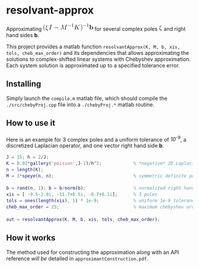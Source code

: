 # resolvant-approx

Approximating ![general system](./images/generalSystem.gif) for several complex poles ![xi](./images/xi.gif) and right hand sides **b**.

This project provides a matlab function ```resolvantApprox(K, M, b, xis, tols, cheb_max_order)``` and its dependencies that allows approximating the solutions to complex-shifted linear systems with Chebyshev approximation. Each system solution is approximated up to a specified tolerance error.

## Installing

Simply launch the ```compile.m``` matlab file, which should compile the ```./src/chebyProj.cpp``` file into a ```./chebyProj.*``` matlab routine.

## How to use it
Here is an example for 3 complex poles and a uniform tolerance of *10<sup>-9<sup>*, a discretized Laplacian operator, and one vector right hand side **b**.

``` matlab
J = 15; h = 2/J;
K = 0.02*gallery('poisson',J-1)/h^2;            % *negative* 2D Laplacian (positive spectrum)
n = length(K);
M = 3*speye(n, n);                              % symmetric definite positive matrix

b = rand(n, 1); b = b/norm(b);                  % normalized right hand side
xis = [ -9.5-2.0i, -11.7+0.5i, -8.7+0.1i];      % 3 poles
tols = ones(length(xis), 1) * 1e-9;             % uniform 1e-9 tolerance
cheb_max_order = 25;                            % maximum chebyshev order

out = resolvantApprox(K, M, b, xis, tols, cheb_max_order);
```

## How it works
The method used for constructing the approximation along with an API reference *will be* detailed in ```approximantConstruction.pdf```.
